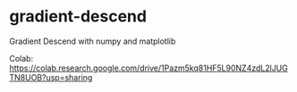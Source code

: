 # gradient-descend
Gradient Descend with numpy and matplotlib


Colab: https://colab.research.google.com/drive/1Pazm5kq81HF5L90NZ4zdL2lJUGTN8UOB?usp=sharing
